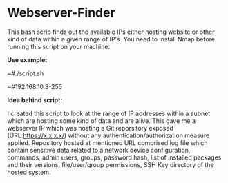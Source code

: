 # Webserver-Finder
This bash scrip finds out the available IPs either hosting website or other kind of data within a given range of IP's.
You need to install Nmap before running this script on your machine.

**Use example:**

~#./script.sh

~#192.168.10.3-255

**Idea behind script:**

I created this script to look at the range of IP addresses within a subnet which are hosting some kind of data and are alive. This gave me a webserver IP which was hosting a Git reporsitory exposed (URL:https://x.x.x.x/) without any authentication/authorization measure applied.
Repository hosted at mentioned URL comprised log file which contain sensitive data related to a network device configuration, commands, admin users, groups, password hash, 
list of installed packages and their versions, file/user/group permissions, SSH Key directory of the hosted system.
